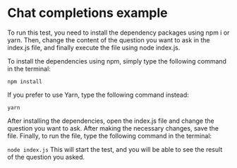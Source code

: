 # Chat completions example

To run this test, you need to install the dependency packages using npm i or yarn. Then, change the content of the question you want to ask in the index.js file, and finally execute the file using node index.js.

To install the dependencies using npm, simply type the following command in the terminal:

```npm install```

If you prefer to use Yarn, type the following command instead:

```yarn```

After installing the dependencies, open the index.js file and change the question you want to ask. After making the necessary changes, save the file.
Finally, to run the file, type the following command in the terminal:

```node index.js```
This will start the test, and you will be able to see the result of the question you asked.
